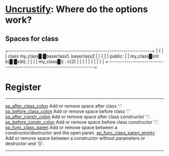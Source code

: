 [Uncrustify](https://github.com/uncrustify/uncrustify): Where do the options work?
==================================================================================

Spaces for class
----------------

+-----------------------------------------------------------------------+
|     {                                                                 |
|        class my_class█:█baseclass1, baseclass2                        |
|     {                                                                 |
|     public:                                                           |
|             my_class█(int b)█:█x(b);                                  |
|                                                                       |
|             my_class█() : c(2)                                        |
|             {                                                         |
|             }                                                         |
|     }                                                                 |
+-----------------------------------------------------------------------+

Register
========

  ------------------------------------------------------------- ----------------------------------------------------------------------------------------
  [sp\_after\_class\_colon](#sp_after_class_colon)              Add or remove space after class \':\'
  [sp\_before\_class\_colon](#sp_before_class_colon)            Add or remove space before class \':\'
  [sp\_after\_constr\_colon](#sp_after_constr_colon)            Add or remove space after class constructor \':\'.
  [sp\_before\_constr\_colon](#sp_before_constr_colon)          Add or remove space before class constructor \':\'.
  [sp\_func\_class\_paren](#sp_func_class_paren)                Add or remove space between a constructor/destructor and the open paren.
  [sp\_func\_class\_paren\_empty](#sp_func_class_paren_empty)   Add or remove space between a constructor without parameters or destructor and \'()\'.
  ------------------------------------------------------------- ----------------------------------------------------------------------------------------
